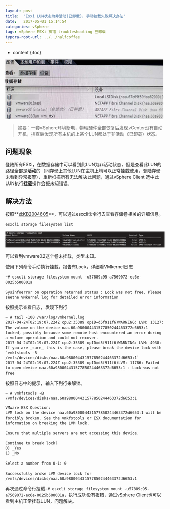```yaml
---
layout: post
title:  "Esxi LUN状态为非活动(已卸载)，手动挂载失败解决办法"
date:   2017-05-01 15:14:54
categories: vSphere
tags: vSphere ESXi 排错 troubleshooting 已卸载
typora-root-url: ../../halfcoffee
---
```


* content
{:toc}

<img src="/pics/lunmount.jpg" width="500">

> 摘要：一套vSphere环境断电，物理硬件全部恢复后发现vCenter没有自动开机，排查后发现所有主机的上某个LUN都处于非活动（已卸载）状态。

## 问题现象

登陆所有ESXi，在数据存储中可以看到此LUN为非活动状态，但是查看此LUN的路径全部是**活动**的（同存储上其他LUN在主机上均可以正常挂载使用，登陆存储未看到异常报警），重新扫描所有无法解决此问题，通过vSphere Client 选中此LUN执行**挂载**操作会报未知错误。

## 解决方法

按照**[此KB2004605](https://kb.vmware.com/selfservice/microsites/search.do?language=en_US&cmd=displayKC&externalId=2004605)**，可以通过esxcli命令行去查看存储卷相关的详细信息。

`esxcli storage filesystem list`

<img src="/pics/lunmount2.png" width="800">

可以看到vmware02这个卷未挂载，类型未知。

使用下列命令手动执行挂载，报告有Lock，详细看VMkernel日志

```
~# esxcli storage filesystem mount -u57889c95-a7569072-ec6e-0025b500001a

Sysinfoerror on operation returned status : Lock was not free. Please seethe VMkernel log for detailed error information
```

按照提示查看日志，发现下列行

```
~ # tail -100 /var/log/vmkernel.log 
2017-04-24T02:19:07.224Z cpu2:35389 opID=d5f911f6)WARNING: LVM: 13127: The volume on the device naa.60a980004431577850244463372d6653:1 locked, possibly because some remote host encountered an error during a volume operation and could not recover.
2017-04-24T02:19:07.224Z cpu2:35389 opID=d5f911f6)WARNING: LVM: 4938: If you are _sure_ this is the case, please break the device lock with `vmkfstools -B /vmfs/devices/disks/naa.60a980004431577850244463372d6653:1`
2017-04-24T02:19:07.224Z cpu2:35389 opID=d5f911f6)LVM: 11786: Failed to open device naa.60a980004431577850244463372d6653:1 : Lock was not free
```

按照日志中的提示，输入下列行来解锁。

```
~ # vmkfstools -B /vmfs/devices/disks/naa.60a980004431577850244463372d6653:1
```
```
VMware ESX Question:
LVM lock on the device naa.60a980004431577850244463372d6653:1 will be forcibly broken. See the vmkfstools or ESX documentation for information on breaking the LVM lock.

Ensure that multiple servers are not accessing this device.

Continue to break lock?
0) _Yes
1) _No

Select a number from 0-1: 0

Successfully broke LVM device lock for /vmfs/devices/disks/naa.60a980004431577850244463372d6653:1
```

再次通过命令行挂载`~# esxcli storage filesystem mount -u57889c95-a7569072-ec6e-0025b500001a`，执行成功没有报错，通过vSphere Client也可以看到主机正常挂载LUN，问题解决。